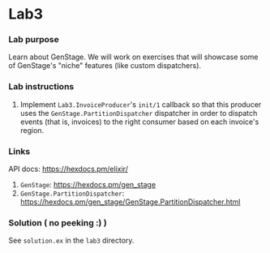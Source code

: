 # Lab3

### Lab purpose

Learn about GenStage. We will work on exercises that will showcase some of GenStage's
"niche" features (like custom dispatchers).

### Lab instructions

  1. Implement `Lab3.InvoiceProducer`'s `init/1` callback so that this producer uses the
     `GenStage.PartitionDispatcher` dispatcher in order to dispatch events (that is, invoices) to
     the right consumer based on each invoice's region.

### Links

API docs: https://hexdocs.pm/elixir/

  1. `GenStage`: https://hexdocs.pm/gen_stage
  2. `GenStage.PartitionDispatcher`: https://hexdocs.pm/gen_stage/GenStage.PartitionDispatcher.html


### Solution ( no peeking :) )

See `solution.ex` in the `lab3` directory.
